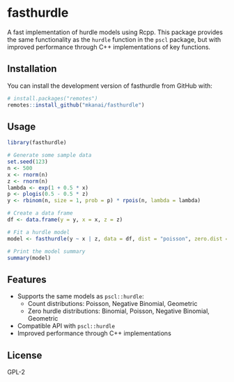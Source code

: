 # fasthurdle

A fast implementation of hurdle models using Rcpp. This package provides the same functionality as the `hurdle` function in the `pscl` package, but with improved performance through C++ implementations of key functions.

## Installation

You can install the development version of fasthurdle from GitHub with:

```r
# install.packages("remotes")
remotes::install_github("mkanai/fasthurdle")
```

## Usage

```r
library(fasthurdle)

# Generate some sample data
set.seed(123)
n <- 500
x <- rnorm(n)
z <- rnorm(n)
lambda <- exp(1 + 0.5 * x)
p <- plogis(0.5 - 0.5 * z)
y <- rbinom(n, size = 1, prob = p) * rpois(n, lambda = lambda)

# Create a data frame
df <- data.frame(y = y, x = x, z = z)

# Fit a hurdle model
model <- fasthurdle(y ~ x | z, data = df, dist = "poisson", zero.dist = "binomial")

# Print the model summary
summary(model)
```

## Features

- Supports the same models as `pscl::hurdle`:
  - Count distributions: Poisson, Negative Binomial, Geometric
  - Zero hurdle distributions: Binomial, Poisson, Negative Binomial, Geometric
- Compatible API with `pscl::hurdle`
- Improved performance through C++ implementations

## License

GPL-2

